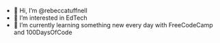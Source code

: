 - 👋 Hi, I’m @rebeccatuffnell
- 👀 I’m interested in EdTech
- 🌱 I’m currently learning something new every day with FreeCodeCamp and 100DaysOfCode

<!--- - 💞️ I’m looking to collaborate on 
- 📫 How to reach me ...
--->
<!---
rebeccatuffnell/rebeccatuffnell is a ✨ special ✨ repository because its `README.md` (this file) appears on your GitHub profile.
You can click the Preview link to take a look at your changes.
--->
